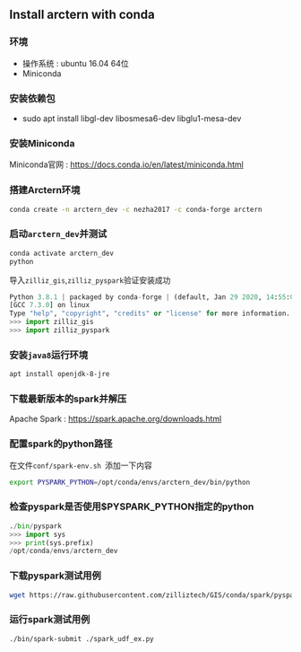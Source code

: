 ## Install arctern with conda
### 环境
- 操作系统 : ubuntu 16.04 64位
- Miniconda

### 安装依赖包
- sudo apt install libgl-dev libosmesa6-dev libglu1-mesa-dev

### 安装Miniconda
Miniconda官网 : https://docs.conda.io/en/latest/miniconda.html

### 搭建Arctern环境
```bash
conda create -n arctern_dev -c nezha2017 -c conda-forge arctern
```

### 启动`arctern_dev`并测试
```bash
conda activate arctern_dev
python
```
导入`zilliz_gis`,`zilliz_pyspark`验证安装成功
```python
Python 3.8.1 | packaged by conda-forge | (default, Jan 29 2020, 14:55:04) 
[GCC 7.3.0] on linux
Type "help", "copyright", "credits" or "license" for more information.
>>> import zilliz_gis
>>> import zilliz_pyspark
```

### 安装`java8`运行环境
```bash
apt install openjdk-8-jre
```

### 下载最新版本的spark并解压
Apache Spark : https://spark.apache.org/downloads.html

### 配置spark的python路径
在文件`conf/spark-env.sh `添加一下内容
```bash
export PYSPARK_PYTHON=/opt/conda/envs/arctern_dev/bin/python
```

### 检查pyspark是否使用$PYSPARK_PYTHON指定的python
```python
./bin/pyspark
>>> import sys
>>> print(sys.prefix)
/opt/conda/envs/arctern_dev
```

### 下载pyspark测试用例
```bash
wget https://raw.githubusercontent.com/zilliztech/GIS/conda/spark/pyspark/examples/gis/spark_udf_ex.py
```

### 运行spark测试用例
```bash
./bin/spark-submit ./spark_udf_ex.py
```
